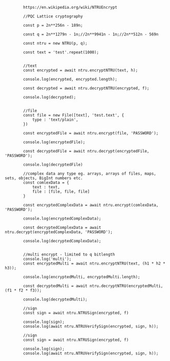 
			https://en.wikipedia.org/wiki/NTRUEncrypt
      
			//PQC Lattice cryptography
      
			const p = 2n**256n - 189n;

			const q = 2n**1279n - 1n;//2n**9941n - 1n;//2n**512n - 569n
			
			const ntru = new NTRU(p, q);

			const text = 'test'.repeat(1000);


			//text
			const encrypted = await ntru.encryptNTRU(text, h);
			
			console.log(encrypted, encrypted.length);
			
			const decrypted = await ntru.decryptNTRU(encrypted, f);
			
			console.log(decrypted);
			
			
			//file
			const file = new File([text], 'test.text', {
				type : 'text/plain',
			})
			
			const encryptedFile = await ntru.encrypt(file, 'PASSWORD');
			
			console.log(encryptedFile);
			
			const decryptedFile = await ntru.decrypt(encryptedFile, 'PASSWORD');
			
			console.log(decryptedFile)
			
			//complex data any type eg. arrays, arrays of files, maps, sets, objects, BigInt numbers etc.
			const comlexData = {
				text : text,
				file : [file, file, file]
			}
			
			const encryptedComplexData = await ntru.encrypt(comlexData, 'PASSWORD');
			
			console.log(encryptedComplexData);
			
			const decryptedComplexData = await ntru.decrypt(encryptedComplexData, 'PASSWORD');
			
			console.log(decryptedComplexData);


			//multi encrypt - limited to q bitlength
			console.log('multi');
			const encryptedMulti = await ntru.encryptNTRU(text, (h1 * h2 * h3));
			
			console.log(encryptedMulti, encryptedMulti.length);
			
			const decryptedMulti = await ntru.decryptNTRU(encryptedMulti, (f1 * f2 * f3));
			
			console.log(decryptedMulti);			

			//sign
			const sign = await ntru.NTRUSign(encrypted, f)
			
			console.log(sign);
			console.log(await ntru.NTRUVerifySign(encrypted, sign, h));		

			//sign
			const sign = await ntru.NTRUSign(encrypted, f)
			
			console.log(sign);
			console.log(await ntru.NTRUVerifySign(encrypted, sign, h));
